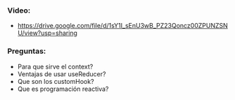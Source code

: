 ### Video:
- https://drive.google.com/file/d/1sY1I_sEnU3wB_PZ23Qoncz00ZPUNZSNU/view?usp=sharing
### Preguntas:
- Para que sirve el context?
- Ventajas de usar useReducer?
- Que son los customHook?
- Que es programación reactiva?
